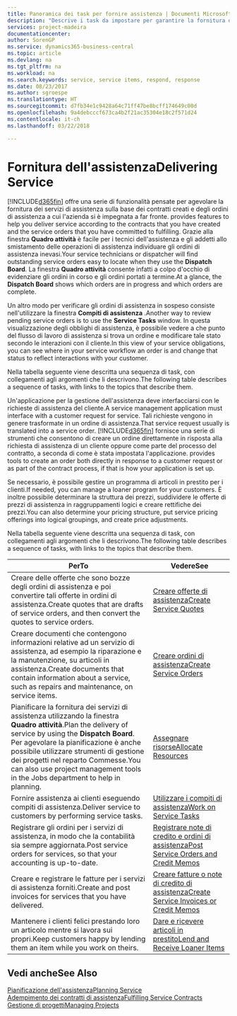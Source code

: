 ```yaml
---
title: Panoramica dei task per fornire assistenza | Documenti Microsoft
description: "Descrive i task da impostare per garantire la fornitura di un servizio di qualità e il rispetto degli accordi con i clienti."
services: project-madeira
documentationcenter: 
author: SorenGP
ms.service: dynamics365-business-central
ms.topic: article
ms.devlang: na
ms.tgt_pltfrm: na
ms.workload: na
ms.search.keywords: service, service items, respond, response
ms.date: 08/23/2017
ms.author: sgroespe
ms.translationtype: HT
ms.sourcegitcommit: d7fb34e1c9428a64c71ff47be8bcff174649c00d
ms.openlocfilehash: 9a4debcccf673ca4b2f21ac35304e18c2f571d24
ms.contentlocale: it-ch
ms.lasthandoff: 03/22/2018

---
```

# <a name="delivering-service"></a><span data-ttu-id="f92a9-103">Fornitura dell'assistenza</span><span class="sxs-lookup"><span data-stu-id="f92a9-103">Delivering Service</span></span>
[!INCLUDE[d365fin](includes/d365fin_md.md)]<span data-ttu-id="f92a9-104"> offre una serie di funzionalità pensate per agevolare la fornitura dei servizi di assistenza sulla base dei contratti creati e degli ordini di assistenza a cui l'azienda si è impegnata a far fronte.</span><span class="sxs-lookup"><span data-stu-id="f92a9-104"> provides features to help you deliver service according to the contracts that you have created and the service orders that you have committed to fulfilling.</span></span> <span data-ttu-id="f92a9-105">Grazie alla finestra **Quadro attività** è facile per i tecnici dell'assistenza e gli addetti allo smistamento delle operazioni di assistenza individuare gli ordini di assistenza inevasi.</span><span class="sxs-lookup"><span data-stu-id="f92a9-105">Your service technicians or dispatcher will find outstanding service orders easy to locate when they use the **Dispatch Board**.</span></span> <span data-ttu-id="f92a9-106">La finestra **Quadro attività** consente infatti a colpo d'occhio di evidenziare gli ordini in corso e gli ordini portati a termine.</span><span class="sxs-lookup"><span data-stu-id="f92a9-106">At a glance, the **Dispatch Board** shows which orders are in progress and which orders are complete.</span></span>  
  
<span data-ttu-id="f92a9-107">Un altro modo per verificare gli ordini di assistenza in sospeso consiste nell'utilizzare la finestra **Compiti di assistenza** .</span><span class="sxs-lookup"><span data-stu-id="f92a9-107">Another way to review pending service orders is to use the **Service Tasks** window.</span></span> <span data-ttu-id="f92a9-108">In questa visualizzazione degli obblighi di assistenza, è possibile vedere a che punto del flusso di lavoro di assistenza si trova un ordine e modificare tale stato secondo le interazioni con il cliente.</span><span class="sxs-lookup"><span data-stu-id="f92a9-108">In this view of your service obligations, you can see where in your service workflow an order is and change that status to reflect interactions with your customer.</span></span>  
  
<span data-ttu-id="f92a9-109">Nella tabella seguente viene descritta una sequenza di task, con collegamenti agli argomenti che li descrivono.</span><span class="sxs-lookup"><span data-stu-id="f92a9-109">The following table describes a sequence of tasks, with links to the topics that describe them.</span></span>   

<span data-ttu-id="f92a9-110">Un'applicazione per la gestione dell'assistenza deve interfacciarsi con le richieste di assistenza del cliente.</span><span class="sxs-lookup"><span data-stu-id="f92a9-110">A service management application must interface with a customer request for service.</span></span> <span data-ttu-id="f92a9-111">Tali richieste vengono in genere trasformate in un ordine di assistenza.</span><span class="sxs-lookup"><span data-stu-id="f92a9-111">That service request usually is translated into a service order.</span></span> [!INCLUDE[d365fin](includes/d365fin_md.md)]<span data-ttu-id="f92a9-112"> fornisce una serie di strumenti che consentono di creare un ordine direttamente in risposta alla richiesta di assistenza di un cliente oppure come parte del processo del contratto, a seconda di come è stata impostata l'applicazione.</span><span class="sxs-lookup"><span data-stu-id="f92a9-112"> provides tools to create an order both directly in response to a customer request or as part of the contract process, if that is how your application is set up.</span></span>  
  
<span data-ttu-id="f92a9-113">Se necessario, è possibile gestire un programma di articoli in prestito per i clienti.</span><span class="sxs-lookup"><span data-stu-id="f92a9-113">If needed, you can manage a loaner program for your customers.</span></span> <span data-ttu-id="f92a9-114">È inoltre possibile determinare la struttura dei prezzi, suddividere le offerte di prezzi di assistenza in raggruppamenti logici e creare rettifiche dei prezzi.</span><span class="sxs-lookup"><span data-stu-id="f92a9-114">You can also determine your pricing structure, put service pricing offerings into logical groupings, and create price adjustments.</span></span>  
  
<span data-ttu-id="f92a9-115">Nella tabella seguente viene descritta una sequenza di task, con collegamenti agli argomenti che li descrivono.</span><span class="sxs-lookup"><span data-stu-id="f92a9-115">The following table describes a sequence of tasks, with links to the topics that describe them.</span></span>   
  
|<span data-ttu-id="f92a9-116">**Per**</span><span class="sxs-lookup"><span data-stu-id="f92a9-116">**To**</span></span>|<span data-ttu-id="f92a9-117">**Vedere**</span><span class="sxs-lookup"><span data-stu-id="f92a9-117">**See**</span></span>|  
|------------|-------------|  
|<span data-ttu-id="f92a9-118">Creare delle offerte che sono bozze degli ordini di assistenza e poi convertire tali offerte in ordini di assistenza.</span><span class="sxs-lookup"><span data-stu-id="f92a9-118">Create quotes that are drafts of service orders, and then convert the quotes to service orders.</span></span>|[<span data-ttu-id="f92a9-119">Creare offerte di assistenza</span><span class="sxs-lookup"><span data-stu-id="f92a9-119">Create Service Quotes</span></span>](service-how-to-create-service-quotes.md)|
|<span data-ttu-id="f92a9-120">Creare documenti che contengono informazioni relative ad un servizio di assistenza, ad esempio la riparazione e la manutenzione, su articoli in assistenza.</span><span class="sxs-lookup"><span data-stu-id="f92a9-120">Create documents that contain information about a service, such as repairs and maintenance, on service items.</span></span>|[<span data-ttu-id="f92a9-121">Creare ordini di assistenza</span><span class="sxs-lookup"><span data-stu-id="f92a9-121">Create Service Orders</span></span>](service-how-to-create-service-orders.md)|
|<span data-ttu-id="f92a9-122">Pianificare la fornitura dei servizi di assistenza utilizzando la finestra **Quadro attività**.</span><span class="sxs-lookup"><span data-stu-id="f92a9-122">Plan the delivery of service by using the **Dispatch Board**.</span></span> <span data-ttu-id="f92a9-123">Per agevolare la pianificazione è anche possibile utilizzare strumenti di gestione dei progetti nel reparto Commesse.</span><span class="sxs-lookup"><span data-stu-id="f92a9-123">You can also use project management tools in the Jobs department to help in planning.</span></span>|[<span data-ttu-id="f92a9-124">Assegnare risorse</span><span class="sxs-lookup"><span data-stu-id="f92a9-124">Allocate Resources</span></span>](service-how-to-allocate-resources.md)|  
|<span data-ttu-id="f92a9-125">Fornire assistenza ai clienti eseguendo compiti di assistenza.</span><span class="sxs-lookup"><span data-stu-id="f92a9-125">Deliver service to customers by performing service tasks.</span></span>|[<span data-ttu-id="f92a9-126">Utilizzare i compiti di assistenza</span><span class="sxs-lookup"><span data-stu-id="f92a9-126">Work on Service Tasks</span></span>](service-how-to-work-on-service-tasks.md)|  
|<span data-ttu-id="f92a9-127">Registrare gli ordini per i servizi di assistenza, in modo che la contabilità sia sempre aggiornata.</span><span class="sxs-lookup"><span data-stu-id="f92a9-127">Post service orders for services, so that your accounting is up-to-date.</span></span>|[<span data-ttu-id="f92a9-128">Registrare note di credito e ordini di assistenza</span><span class="sxs-lookup"><span data-stu-id="f92a9-128">Post Service Orders and Credit Memos</span></span>](service-how-to-post-service-orders.md)|  
|<span data-ttu-id="f92a9-129">Creare e registrare le fatture per i servizi di assistenza forniti.</span><span class="sxs-lookup"><span data-stu-id="f92a9-129">Create and post invoices for services that you have delivered.</span></span>|[<span data-ttu-id="f92a9-130">Creare fatture o note di credito di assistenza</span><span class="sxs-lookup"><span data-stu-id="f92a9-130">Create Service Invoices or Credit Memos</span></span>](service-how-create-invoices.md)|  
|<span data-ttu-id="f92a9-131">Mantenere i clienti felici prestando loro un articolo mentre si lavora sui propri.</span><span class="sxs-lookup"><span data-stu-id="f92a9-131">Keep customers happy by lending them an item while you work on theirs.</span></span>| [<span data-ttu-id="f92a9-132">Dare e ricevere articoli in prestito</span><span class="sxs-lookup"><span data-stu-id="f92a9-132">Lend and Receive Loaner Items</span></span>](service-how-to-lend-receive-loaners.md)|
  
## <a name="see-also"></a><span data-ttu-id="f92a9-133">Vedi anche</span><span class="sxs-lookup"><span data-stu-id="f92a9-133">See Also</span></span>  
[<span data-ttu-id="f92a9-134">Pianificazione dell'assistenza</span><span class="sxs-lookup"><span data-stu-id="f92a9-134">Planning Service</span></span>](service-plan-service.md)  
[<span data-ttu-id="f92a9-135">Adempimento dei contratti di assistenza</span><span class="sxs-lookup"><span data-stu-id="f92a9-135">Fulfilling Service Contracts</span></span>](service-fulfill-service-contracts.md)  
[<span data-ttu-id="f92a9-136">Gestione di progetti</span><span class="sxs-lookup"><span data-stu-id="f92a9-136">Managing Projects</span></span>](projects-manage-projects.md)  

